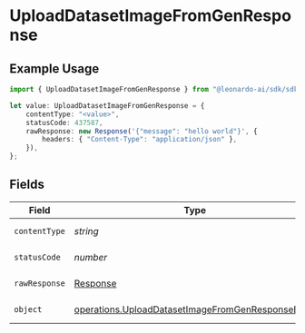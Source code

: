 # UploadDatasetImageFromGenResponse

## Example Usage

```typescript
import { UploadDatasetImageFromGenResponse } from "@leonardo-ai/sdk/sdk/models/operations";

let value: UploadDatasetImageFromGenResponse = {
    contentType: "<value>",
    statusCode: 437587,
    rawResponse: new Response('{"message": "hello world"}', {
        headers: { "Content-Type": "application/json" },
    }),
};
```

## Fields

| Field                                                                                                                       | Type                                                                                                                        | Required                                                                                                                    | Description                                                                                                                 |
| --------------------------------------------------------------------------------------------------------------------------- | --------------------------------------------------------------------------------------------------------------------------- | --------------------------------------------------------------------------------------------------------------------------- | --------------------------------------------------------------------------------------------------------------------------- |
| `contentType`                                                                                                               | *string*                                                                                                                    | :heavy_check_mark:                                                                                                          | HTTP response content type for this operation                                                                               |
| `statusCode`                                                                                                                | *number*                                                                                                                    | :heavy_check_mark:                                                                                                          | HTTP response status code for this operation                                                                                |
| `rawResponse`                                                                                                               | [Response](https://developer.mozilla.org/en-US/docs/Web/API/Response)                                                       | :heavy_check_mark:                                                                                                          | Raw HTTP response; suitable for custom response parsing                                                                     |
| `object`                                                                                                                    | [operations.UploadDatasetImageFromGenResponseBody](../../../sdk/models/operations/uploaddatasetimagefromgenresponsebody.md) | :heavy_minus_sign:                                                                                                          | Responses for POST /datasets/{datasetId}/upload/gen                                                                         |